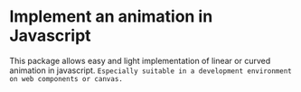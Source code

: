 # Implement an animation in Javascript

This package allows easy and light implementation of linear or curved animation in javascript. `Especially suitable in a development environment on web components or canvas.`